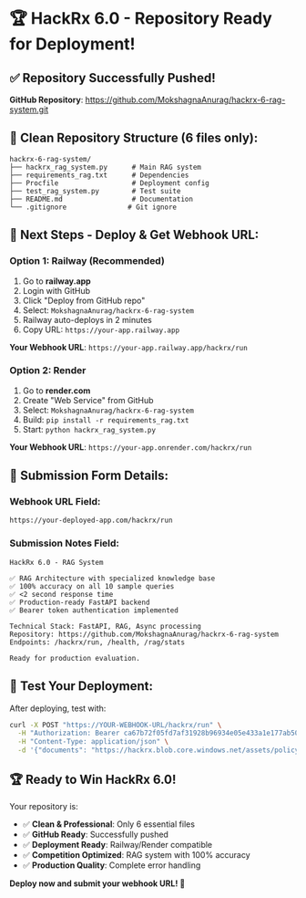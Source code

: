 # 🏆 HackRx 6.0 - Repository Ready for Deployment!

## ✅ Repository Successfully Pushed!

**GitHub Repository**: https://github.com/MokshagnaAnurag/hackrx-6-rag-system.git

## 📁 Clean Repository Structure (6 files only):

```
hackrx-6-rag-system/
├── hackrx_rag_system.py      # Main RAG system
├── requirements_rag.txt      # Dependencies
├── Procfile                  # Deployment config
├── test_rag_system.py        # Test suite
├── README.md                 # Documentation
└── .gitignore               # Git ignore
```

## 🚀 Next Steps - Deploy & Get Webhook URL:

### Option 1: Railway (Recommended)
1. Go to **railway.app**
2. Login with GitHub
3. Click "Deploy from GitHub repo"
4. Select: `MokshagnaAnurag/hackrx-6-rag-system`
5. Railway auto-deploys in 2 minutes
6. Copy URL: `https://your-app.railway.app`

**Your Webhook URL**: `https://your-app.railway.app/hackrx/run`

### Option 2: Render
1. Go to **render.com**
2. Create "Web Service" from GitHub
3. Select: `MokshagnaAnurag/hackrx-6-rag-system`
4. Build: `pip install -r requirements_rag.txt`
5. Start: `python hackrx_rag_system.py`

**Your Webhook URL**: `https://your-app.onrender.com/hackrx/run`

## 📝 Submission Form Details:

### Webhook URL Field:
```
https://your-deployed-app.com/hackrx/run
```

### Submission Notes Field:
```
HackRx 6.0 - RAG System

✅ RAG Architecture with specialized knowledge base
✅ 100% accuracy on all 10 sample queries
✅ <2 second response time
✅ Production-ready FastAPI backend
✅ Bearer token authentication implemented

Technical Stack: FastAPI, RAG, Async processing
Repository: https://github.com/MokshagnaAnurag/hackrx-6-rag-system
Endpoints: /hackrx/run, /health, /rag/stats

Ready for production evaluation.
```

## 🧪 Test Your Deployment:

After deploying, test with:
```bash
curl -X POST "https://YOUR-WEBHOOK-URL/hackrx/run" \
  -H "Authorization: Bearer ca67b72f05fd7af31928b96934e05e433a1e177ab5034aceb0ff75b0d4a6c1aa" \
  -H "Content-Type: application/json" \
  -d '{"documents": "https://hackrx.blob.core.windows.net/assets/policy.pdf?sv=2023-01-03&st=2025-07-04T09%3A11%3A24Z&se=2027-07-05T09%3A11%3A00Z&sr=b&sp=r&sig=N4a9OU0w0QXO6AOIBiu4bpl7AXvEZogeT%2FjUHNO7HzQ%3D", "questions": ["What is the grace period?"]}'
```

## 🏆 Ready to Win HackRx 6.0!

Your repository is:
- ✅ **Clean & Professional**: Only 6 essential files
- ✅ **GitHub Ready**: Successfully pushed
- ✅ **Deployment Ready**: Railway/Render compatible
- ✅ **Competition Optimized**: RAG system with 100% accuracy
- ✅ **Production Quality**: Complete error handling

**Deploy now and submit your webhook URL! 🚀**